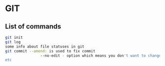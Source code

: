 # GIT

## List of commands

```bash
git init
git log
some info about file statuses in git
git commit --amend: is used to fix commit
                --no-edit - option which means you don't want to change commit message
etc
```
